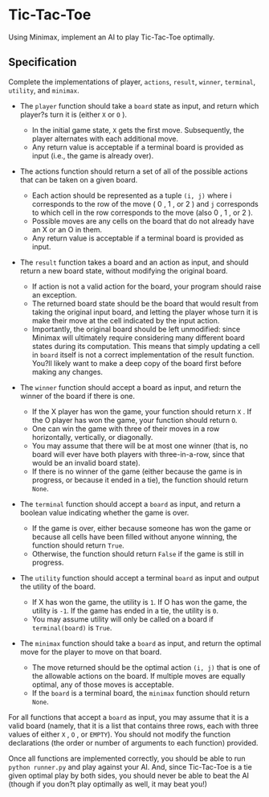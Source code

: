 # Tic-Tac-Toe

Using Minimax, implement an AI to play Tic-Tac-Toe optimally.


## Specification
Complete the implementations of player, ```actions```, ```result```, ```winner```, ```terminal```, ```utility```, and ```minimax```.

- The ```player``` function should take a ```board``` state as input, and return which player?s turn it is (either ```X``` or ```O``` ).
    - In the initial game state, ```X``` gets the first move. Subsequently, the player alternates with each additional move.
    - Any return value is acceptable if a terminal board is provided as input (i.e., the game is already over).

- The actions function should return a set of all of the possible actions that can be taken on a given board.
    - Each action should be represented as a tuple ```(i, j)``` where i corresponds to the row of the move ( 0 , 1 , or 2 ) and ```j``` corresponds to which cell in the row corresponds to the move (also 0 , 1 , or 2 ).
    - Possible moves are any cells on the board that do not already have an X or an O in them.
    - Any return value is acceptable if a terminal board is provided as input.

- The ```result``` function takes a board and an action as input, and should return a new board state, without modifying the original board.
    - If action is not a valid action for the board, your program should raise an exception.
    - The returned board state should be the board that would result from taking the original input board, and letting the player whose turn it is make their move at the cell indicated by the input action.
    - Importantly, the original board should be left unmodified: since Minimax will ultimately require considering many different board states during its computation. This means that simply updating a cell in ```board``` itself is not a correct implementation of the result function. You?ll likely want to make a deep copy of the board first before making any changes.

- The ```winner``` function should accept a board as input, and return the winner of the board if there is one.
    - If the X player has won the game, your function should return ```X``` . If the O player has won the game, your function should return ```O```.
    - One can win the game with three of their moves in a row horizontally, vertically, or diagonally.
    - You may assume that there will be at most one winner (that is, no board will ever have both players with three-in-a-row, since that would be an invalid board state).
    - If there is no winner of the game (either because the game is in progress, or because it ended in a tie), the function should return ```None```.

- The ```terminal``` function should accept a ```board``` as input, and return a boolean value indicating whether the game is over.
    - If the game is over, either because someone has won the game or because all cells have been filled without anyone winning, the function should return ```True```.
    - Otherwise, the function should return ```False``` if the game is still in progress.

- The ```utility``` function should accept a terminal ```board``` as input and output the utility of the board.
    - If X has won the game, the utility is ```1```. If O has won the game, the utility is ```-1```. If the game has ended in a tie, the utility is ```0```.
    - You may assume utility will only be called on a board if ```terminal(board)``` is ```True```.

- The ```minimax``` function should take a ```board``` as input, and return the optimal move for the player to move on that board.
    - The move returned should be the optimal action ```(i, j)``` that is one of the allowable actions on the board. If multiple moves are equally optimal, any of those moves is acceptable.
    - If the ```board``` is a terminal board, the ```minimax``` function should return ```None```.

For all functions that accept a ```board``` as input, you may assume that it is a valid board (namely, that it is a list that contains three rows, each with three values of either ```X``` , ```O``` , or ```EMPTY```). You should not modify the function declarations (the order or number of arguments to each function) provided.

Once all functions are implemented correctly, you should be able to run ```python runner.py``` and play against your AI. And, since Tic-Tac-Toe is a tie given optimal play by both sides, you should never be able to beat the AI (though if you don?t play optimally as well, it may beat you!)
